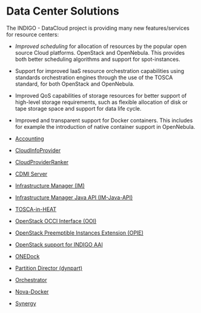 # Data Center Solutions

The INDIGO - DataCloud project is providing many new features/services for resource centers: 
* *Improved scheduling* for allocation of resources by the popular open source Cloud platforms. OpenStack and OpenNebula. This provides both better scheduling algorithms and support for spot-instances.
* Support for improved IaaS resource orchestration capabilities using standards  orchestration engines through the use of the TOSCA standard, for both OpenStack and OpenNebula.
* Improved QoS capabilities of storage resources for better support of high-level storage requirements, such as flexible allocation of disk or tape storage space and support for data life cycle.
* Improved and transparent support for Docker containers. This includes for example the introduction of native container support in OpenNebula. 

* [Accounting](accounting1.md)
* [CloudInfoProvider](cip1.md)
* [CloudProviderRanker](cpr1.md)
* [CDMI Server](cdmi1.md)
* [Infrastructure Manager (IM)](indigo1/im1.md)
* [Infrastructure Manager Java API (IM-Java-API)](indigo1/imjavaapi1.md)
* [TOSCA-in-HEAT](indigo1/heat-translator1.md) 
* [OpenStack OCCI Interface (OOI)](indigo1/ooi1.md)
* [OpenStack Preemptible Instances Extension (OPIE)](indigo1/opie1.md)
* [OpenStack support for INDIGO AAI](indigo1/keyston_aai1.md)
* [ONEDock](indigo1/onedock1.md)
* [Partition Director (dynpart)](indigo1/dynpart1.md)
* [Orchestrator](indigo1/orchestrator1.md)
* [Nova-Docker](indigo1/nova-docker1.md)
* [Synergy](indigo1/synergy1.md) 

